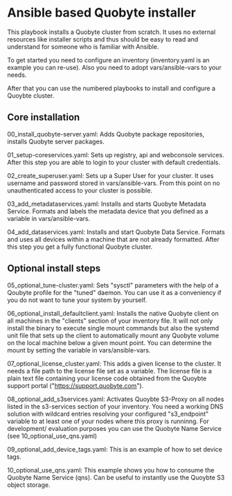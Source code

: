 # Ansible based Quobyte installer 

This playbook installs a Quobyte cluster from scratch. It uses no external resources like installer scripts and thus should be easy to read and understand for someone who is familiar with Ansible. 

To get started you need to configure an inventory (inventory.yaml is an example you can re-use). 
Also you need to adopt vars/ansible-vars to your needs.

After that you can use the numbered playbooks to install and configure a Quoybte cluster.

## Core installation

00_install_quobyte-server.yaml: Adds Quobyte package repositories, installs Quobyte server packages.

01_setup-coreservices.yaml: Sets up registry, api and webconsole services. After this step you are able to login to your cluster with default credentials.

02_create_superuser.yaml: Sets up a Super User for your cluster. It uses username and password stored in vars/ansible-vars. From this point on no unauthenticated access to your cluster is possible.

03_add_metadataservices.yaml: Installs and starts Quobyte Metadata Service. Formats and labels the metadata device that you defined as a variable in vars/ansible-vars.

04_add_dataservices.yaml: Installs and start Quobyte Data Service. Formats and uses all devices within a machine that are not already formatted. After this step you get a fully functional Quobyte cluster.

## Optional install steps

05_optional_tune-cluster.yaml: Sets "sysctl" parameters with  the help of a Qoubyte profile for the "tuned" daemon. You can use it as a conveniency if you do not want to tune your system by yourself.

06_optional_install_defaultclient.yaml: Installs the native Quobyte client on all machines in the "clients" section of your inventory file. It will not only install the binary to execute single mount commands but also the systemd unit file that sets up the client to automatically mount any Quobyte volume on the local machine below a given mount point. You can determine the mount by setting the variable in vars/ansible-vars.  

07_optional_license_cluster.yaml: This adds a given license to the cluster. It needs a file path to the license file set as a variable. The license file is a plain text file containing your license code obtained from the Quoybte support portal ("https://support.quobyte.com").

08_optional_add_s3services.yaml: Activates Quoybte S3-Proxy on all nodes listed in the s3-services section of your inventory. You need a working DNS solution with wildcard entries resolving your configured "s3_endpoint" variable to at least one of your nodes where this proxy is runninng. For development/ evaluation purposes you can use the Quobyte Name Service (see 10_optional_use_qns.yaml)  

09_optional_add_device_tags.yaml: This is an example of how to set device tags. 

10_optional_use_qns.yaml: This example shows you how to consume the Quobyte Name Service (qns). Can be useful to instantly use the Quoybte S3 object storage.


